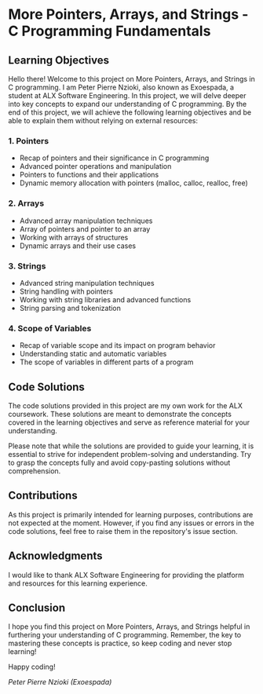 # More Pointers, Arrays, and Strings - C Programming Fundamentals

## Learning Objectives

Hello there! Welcome to this project on More Pointers, Arrays, and Strings in C programming. I am Peter Pierre Nzioki, also known as Exoespada, a student at ALX Software Engineering. In this project, we will delve deeper into key concepts to expand our understanding of C programming. By the end of this project, we will achieve the following learning objectives and be able to explain them without relying on external resources:

### 1. Pointers
- Recap of pointers and their significance in C programming
- Advanced pointer operations and manipulation
- Pointers to functions and their applications
- Dynamic memory allocation with pointers (malloc, calloc, realloc, free)

### 2. Arrays
- Advanced array manipulation techniques
- Array of pointers and pointer to an array
- Working with arrays of structures
- Dynamic arrays and their use cases

### 3. Strings
- Advanced string manipulation techniques
- String handling with pointers
- Working with string libraries and advanced functions
- String parsing and tokenization

### 4. Scope of Variables
- Recap of variable scope and its impact on program behavior
- Understanding static and automatic variables
- The scope of variables in different parts of a program

## Code Solutions

The code solutions provided in this project are my own work for the ALX coursework. These solutions are meant to demonstrate the concepts covered in the learning objectives and serve as reference material for your understanding.

Please note that while the solutions are provided to guide your learning, it is essential to strive for independent problem-solving and understanding. Try to grasp the concepts fully and avoid copy-pasting solutions without comprehension.

## Contributions

As this project is primarily intended for learning purposes, contributions are not expected at the moment. However, if you find any issues or errors in the code solutions, feel free to raise them in the repository's issue section.

## Acknowledgments

I would like to thank ALX Software Engineering for providing the platform and resources for this learning experience.

## Conclusion

I hope you find this project on More Pointers, Arrays, and Strings helpful in furthering your understanding of C programming. Remember, the key to mastering these concepts is practice, so keep coding and never stop learning!

Happy coding!

*Peter Pierre Nzioki (Exoespada)*
